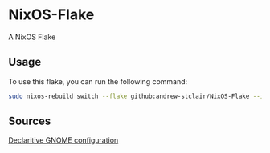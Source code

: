 # NixOS-Flake

A NixOS Flake

## Usage

To use this flake, you can run the following command:

```bash
sudo nixos-rebuild switch --flake github:andrew-stclair/NixOS-Flake --impure
```

## Sources

[Declaritive GNOME configuration](https://hoverbear.org/blog/declarative-gnome-configuration-in-nixos/)
